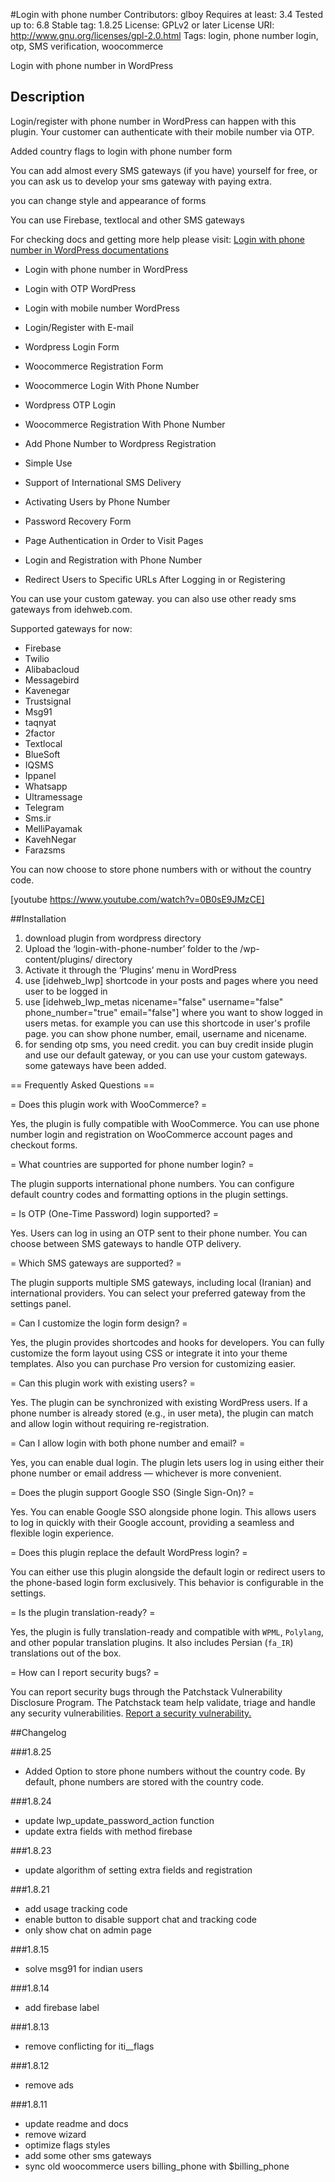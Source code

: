 #Login with phone number
Contributors: glboy
Requires at least: 3.4
Tested up to: 6.8
Stable tag: 1.8.25
License: GPLv2 or later
License URI: http://www.gnu.org/licenses/gpl-2.0.html
Tags: login, phone number login, otp, SMS verification, woocommerce


Login with phone number in WordPress


## Description

Login/register with phone number in WordPress can happen with this plugin. Your customer can authenticate with their mobile number via OTP.

Added country flags to login with phone number form

You can add almost every SMS gateways (if you have) yourself for free, or you can ask us to develop your sms gateway with paying extra.

you can change style and appearance of forms

You can use Firebase, textlocal and other SMS gateways

For checking docs and getting more help please visit:
[Login with phone number in WordPress documentations](https://idehweb.com/product/login-with-phone-number-in-wordpress/ "login with phone number in WordPress")

* Login with phone number in WordPress

* Login with OTP WordPress

* Login with mobile number WordPress

* Login/Register with E-mail

* Wordpress Login Form

* Woocommerce Registration Form

* Woocommerce Login With Phone Number

* Wordpress OTP Login

* Woocommerce Registration With Phone Number

* Add Phone Number to Wordpress Registration

* Simple Use

* Support of International SMS Delivery

* Activating Users by Phone Number

* Password Recovery Form

* Page Authentication in Order to Visit Pages

* Login and Registration with Phone Number

* Redirect Users to Specific URLs After Logging in or Registering

You can use your custom gateway. you can also use other ready sms gateways from idehweb.com.

Supported gateways for now:

* Firebase
* Twilio
* Alibabacloud
* Messagebird
* Kavenegar
* Trustsignal
* Msg91
* taqnyat
* 2factor
* Textlocal
* BlueSoft
* IQSMS
* Ippanel
* Whatsapp
* Ultramessage
* Telegram
* Sms.ir
* MelliPayamak
* KavehNegar
* Farazsms


You can now choose to store phone numbers with or without the country code.

[youtube https://www.youtube.com/watch?v=0B0sE9JMzCE]

##Installation

1. download plugin from wordpress directory
1. Upload the ‘login-with-phone-number’ folder to the /wp-content/plugins/ directory
1. Activate it through the ‘Plugins’ menu in WordPress
1. use  [idehweb_lwp] shortcode in your posts and pages where you need user to be logged in
1. use  [idehweb_lwp_metas nicename="false" username="false" phone_number="true" email="false"] where you want to show logged in users metas. for example you can use this shortcode in user's profile page. you can show phone number, email, username and nicename.
1. for sending otp sms, you need credit. you can buy credit inside plugin and use our default gateway, or you can use your custom gateways. some gateways have been added.


== Frequently Asked Questions ==

= Does this plugin work with WooCommerce? =

Yes, the plugin is fully compatible with WooCommerce. You can use phone number login and registration on WooCommerce account pages and checkout forms.

= What countries are supported for phone number login? =

The plugin supports international phone numbers. You can configure default country codes and formatting options in the plugin settings.

= Is OTP (One-Time Password) login supported? =

Yes. Users can log in using an OTP sent to their phone number. You can choose between SMS gateways to handle OTP delivery.

= Which SMS gateways are supported? =

The plugin supports multiple SMS gateways, including local (Iranian) and international providers. You can select your preferred gateway from the settings panel.

= Can I customize the login form design? =

Yes, the plugin provides shortcodes and hooks for developers. You can fully customize the form layout using CSS or integrate it into your theme templates. Also you can purchase Pro version for customizing easier.

= Can this plugin work with existing users? =

Yes. The plugin can be synchronized with existing WordPress users. If a phone number is already stored (e.g., in user meta), the plugin can match and allow login without requiring re-registration.

= Can I allow login with both phone number and email? =

Yes, you can enable dual login. The plugin lets users log in using either their phone number or email address — whichever is more convenient.

= Does the plugin support Google SSO (Single Sign-On)? =

Yes. You can enable Google SSO alongside phone login. This allows users to log in quickly with their Google account, providing a seamless and flexible login experience.

= Does this plugin replace the default WordPress login? =

You can either use this plugin alongside the default login or redirect users to the phone-based login form exclusively. This behavior is configurable in the settings.

= Is the plugin translation-ready? =

Yes, the plugin is fully translation-ready and compatible with `WPML`, `Polylang`, and other popular translation plugins. It also includes Persian (`fa_IR`) translations out of the box.

= How can I report security bugs? =

You can report security bugs through the Patchstack Vulnerability Disclosure Program. The Patchstack team help validate, triage and handle any security vulnerabilities. [Report a security vulnerability.](https://patchstack.com/database/vdp/login-with-phone-number)


##Changelog

###1.8.25
* Added Option to store phone numbers without the country code. By default, phone numbers are stored with the country code.

###1.8.24
* update lwp_update_password_action function
* update extra fields with method firebase

###1.8.23
* update algorithm of setting extra fields and registration

###1.8.21
* add usage tracking code
* enable button to disable support chat and tracking code
* only show chat on admin page

###1.8.15
* solve msg91 for indian users

###1.8.14
* add firebase label

###1.8.13
* remove conflicting for iti__flags

###1.8.12
* remove ads

###1.8.11
* update readme and docs
* remove wizard
* optimize flags styles
* add some other sms gateways
* sync old woocommerce users billing_phone with $billing_phone

